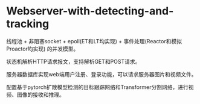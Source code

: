 # Webserver-with-detecting-and-tracking

线程池 + 非阻塞socket + epoll(ET和LT均实现) + 事件处理(Reactor和模拟Proactor均实现) 的并发模型。

状态机解析HTTP请求报文，支持解析GET和POST请求。

服务器数据库实现web端用户注册、登录功能，可以请求服务器图片和视频文件。

配置基于pytorch扩散模型检测的目标跟踪网络和Transformer分割网络，进行视频、图像的接收和推理。
